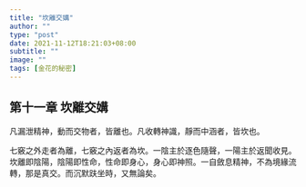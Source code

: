 ```yaml
---
title: "坎離交媾"
author: ""
type: "post"
date: 2021-11-12T18:21:03+08:00
subtitle: ""
image: ""
tags: [金花的秘密]
---
```

## 第十一章 坎離交媾

凡漏泄精神，動而交物者，皆離也。凡收轉神識，靜而中涵者，皆坎也。
<!--more-->
七竅之外走者為離，七竅之內返者為坎。一陰主於逐色隨聲，一陽主於返聞收見。坎離即陰陽，陰陽即性命，性命即身心，身心即神照。一自斂息精神，不為境緣流轉，那是真交。而沉默趺坐時，又無論矣。